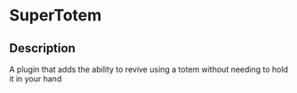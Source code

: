 # SuperTotem
## Description
A plugin that adds the ability to revive using a totem without needing to hold it in your hand